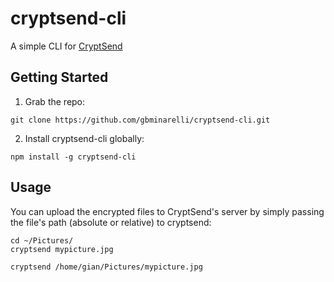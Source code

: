 # cryptsend-cli

A simple CLI for [CryptSend](https://github.com/countable-web/cryptsend)

## Getting Started

1. Grab the repo:

```
git clone https://github.com/gbminarelli/cryptsend-cli.git
```

2. Install cryptsend-cli globally:

```
npm install -g cryptsend-cli
```

## Usage

You can upload the encrypted files to CryptSend's server by simply passing the file's path (absolute or relative) to cryptsend:


```
cd ~/Pictures/
cryptsend mypicture.jpg
```
```
cryptsend /home/gian/Pictures/mypicture.jpg
```